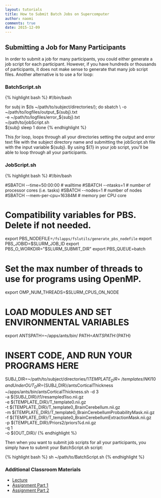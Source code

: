 ```yaml
---
layout: tutorials
title: How to Submit Batch Jobs on Supercomputer
author: naomi  
comments: true
date: 2015-12-09
---
```


## Submitting a Job for Many Participants

In order to submit a job for many participants, you could either generate a job script for each participant. However, if you have hundreds or thousands of participants, it does not make sense to generate that many job script files. Another alternative is to use a for loop:

### BatchScript.sh

{% highlight bash %}
#!/bin/bash

for subj in $(ls ~/path/to/subject/directories/); do
sbatch \
-o ~/path/to/logfiles/output_${subj}.txt \
-e ~/path/to/logfiles/error_${subj}.txt \
~/path/to/jobScript.sh \
${subj}
sleep 1
done
{% endhighlight %}

This *for* loop, loops through all your directories setting the output and error text file with the subject directory name and submitting the jobScript.sh file with the input variable ${subj}. By using ${1} in your job script, you'll be able to loop through all your participants.

### JobScript.sh

{% highlight bash %}
#!/bin/bash

#SBATCH --time=50:00:00   # walltime
#SBATCH --ntasks=1   # number of processor cores (i.e. tasks)
#SBATCH --nodes=1   # number of nodes
#SBATCH --mem-per-cpu=16384M  # memory per CPU core

# Compatibility variables for PBS. Delete if not needed.
export PBS_NODEFILE=`/fslapps/fslutils/generate_pbs_nodefile`
export PBS_JOBID=$SLURM_JOB_ID
export PBS_O_WORKDIR="$SLURM_SUBMIT_DIR"
export PBS_QUEUE=batch

# Set the max number of threads to use for programs using OpenMP.
export OMP_NUM_THREADS=$SLURM_CPUS_ON_NODE

# LOAD MODULES AND SET ENVIRONMENTAL VARIABLES
export ANTSPATH=~/apps/ants/bin/
PATH=${ANTSPATH}:${PATH}

# INSERT CODE, AND RUN YOUR PROGRAMS HERE
SUBJ_DIR=~/path/to/subject/directories/${1}
TEMPLATE_DIR=~/templates/NKI10andUnder
OUT_DIR=${SUBJ_DIR}/antsCorticalThickness
~/apps/ants/bin/antsCorticalThickness.sh -d 3 \
-a ${SUBJ_DIR}/t1/resampled1iso.nii.gz \
-e ${TEMPLATE_DIR}/T_template0.nii.gz \
-t ${TEMPLATE_DIR}/T_template0_BrainCerebellum.nii.gz \
-m ${TEMPLATE_DIR}/T_template0_BrainCerebellumProbabilityMask.nii.gz \
-f ${TEMPLATE_DIR}/T_template0_BrainCerebellumExtractionMask.nii.gz \
-p ${TEMPLATE_DIR}/Priors2/priors%d.nii.gz \
-q 1 \
-o ${OUT_DIR}/
{% endhighlight %}

Then when you want to submit job scripts for all your participants, you simply have to submit your BatchScript.sh script:

{% highlight bash %}
sh ~/path/to/BatchScript.sh
{% endhighlight %}

### Additional Classroom Materials

* [Lecture](presentation)
* [Assignment Part 1](assignment-part1)
* [Assignment Part 2](assignment-part2)
